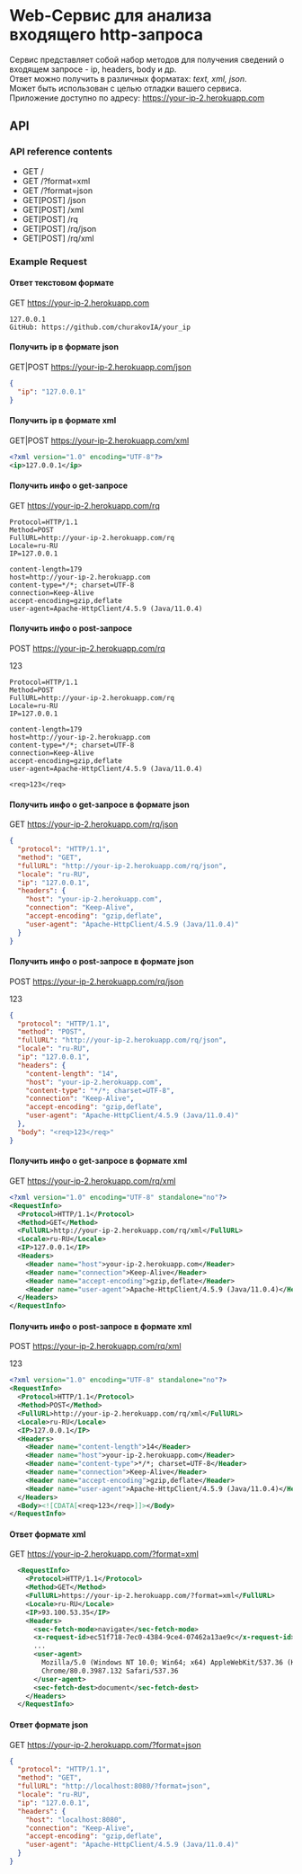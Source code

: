 # Web-Сервис для анализа входящего http-запроса

Сервис представляет собой набор методов для получения сведений о входящем запросе - 
ip, headers, body и др. \
Ответ можно получить в различных форматах: _text, xml, json_. \
Может быть использован с целью отладки вашего сервиса. \
Приложение доступно по адресу: https://your-ip-2.herokuapp.com

## API
### API reference contents
- GET /
- GET /?format=xml
- GET /?format=json
- GET[POST] /json
- GET[POST] /xml
- GET[POST] /rq
- GET[POST] /rq/json
- GET[POST] /rq/xml

### Example Request
#### Ответ текстовом формате
GET https://your-ip-2.herokuapp.com
```
127.0.0.1
GitHub: https://github.com/churakovIA/your_ip
```

#### Получить ip в формате json
GET|POST https://your-ip-2.herokuapp.com/json
```json
{
  "ip": "127.0.0.1"
}
```

#### Получить ip в формате xml
GET|POST https://your-ip-2.herokuapp.com/xml
```xml
<?xml version="1.0" encoding="UTF-8"?>
<ip>127.0.0.1</ip>
```

#### Получить инфо о get-запросе
GET https://your-ip-2.herokuapp.com/rq
```
Protocol=HTTP/1.1
Method=POST
FullURL=http://your-ip-2.herokuapp.com/rq
Locale=ru-RU
IP=127.0.0.1

content-length=179
host=http://your-ip-2.herokuapp.com
content-type=*/*; charset=UTF-8
connection=Keep-Alive
accept-encoding=gzip,deflate
user-agent=Apache-HttpClient/4.5.9 (Java/11.0.4)
```

#### Получить инфо о post-запросе
POST https://your-ip-2.herokuapp.com/rq

<req>123</req>
```
Protocol=HTTP/1.1
Method=POST
FullURL=http://your-ip-2.herokuapp.com/rq
Locale=ru-RU
IP=127.0.0.1

content-length=179
host=http://your-ip-2.herokuapp.com
content-type=*/*; charset=UTF-8
connection=Keep-Alive
accept-encoding=gzip,deflate
user-agent=Apache-HttpClient/4.5.9 (Java/11.0.4)

<req>123</req>
```

#### Получить инфо о get-запросе в формате json
GET https://your-ip-2.herokuapp.com/rq/json
```json
{
  "protocol": "HTTP/1.1",
  "method": "GET",
  "fullURL": "http://your-ip-2.herokuapp.com/rq/json",
  "locale": "ru-RU",
  "ip": "127.0.0.1",
  "headers": {
    "host": "your-ip-2.herokuapp.com",
    "connection": "Keep-Alive",
    "accept-encoding": "gzip,deflate",
    "user-agent": "Apache-HttpClient/4.5.9 (Java/11.0.4)"
  }
}
```

#### Получить инфо о post-запросе в формате json
POST https://your-ip-2.herokuapp.com/rq/json

<req>123</req>
```json
{
  "protocol": "HTTP/1.1",
  "method": "POST",
  "fullURL": "http://your-ip-2.herokuapp.com/rq/json",
  "locale": "ru-RU",
  "ip": "127.0.0.1",
  "headers": {
    "content-length": "14",
    "host": "your-ip-2.herokuapp.com",
    "content-type": "*/*; charset=UTF-8",
    "connection": "Keep-Alive",
    "accept-encoding": "gzip,deflate",
    "user-agent": "Apache-HttpClient/4.5.9 (Java/11.0.4)"
  },
  "body": "<req>123</req>"
}
```

#### Получить инфо о get-запросе в формате xml
GET https://your-ip-2.herokuapp.com/rq/xml
```xml
<?xml version="1.0" encoding="UTF-8" standalone="no"?>
<RequestInfo>
  <Protocol>HTTP/1.1</Protocol>
  <Method>GET</Method>
  <FullURL>http://your-ip-2.herokuapp.com/rq/xml</FullURL>
  <Locale>ru-RU</Locale>
  <IP>127.0.0.1</IP>
  <Headers>
    <Header name="host">your-ip-2.herokuapp.com</Header>
    <Header name="connection">Keep-Alive</Header>
    <Header name="accept-encoding">gzip,deflate</Header>
    <Header name="user-agent">Apache-HttpClient/4.5.9 (Java/11.0.4)</Header>
  </Headers>
</RequestInfo>
```

#### Получить инфо о post-запросе в формате xml
POST https://your-ip-2.herokuapp.com/rq/xml

<req>123</req>
```xml
<?xml version="1.0" encoding="UTF-8" standalone="no"?>
<RequestInfo>
  <Protocol>HTTP/1.1</Protocol>
  <Method>POST</Method>
  <FullURL>http://your-ip-2.herokuapp.com/rq/xml</FullURL>
  <Locale>ru-RU</Locale>
  <IP>127.0.0.1</IP>
  <Headers>
    <Header name="content-length">14</Header>
    <Header name="host">your-ip-2.herokuapp.com</Header>
    <Header name="content-type">*/*; charset=UTF-8</Header>
    <Header name="connection">Keep-Alive</Header>
    <Header name="accept-encoding">gzip,deflate</Header>
    <Header name="user-agent">Apache-HttpClient/4.5.9 (Java/11.0.4)</Header>
  </Headers>
  <Body><![CDATA[<req>123</req>]]></Body>
</RequestInfo>
```

#### Ответ формате xml
GET https://your-ip-2.herokuapp.com/?format=xml
```xml
  <RequestInfo>
    <Protocol>HTTP/1.1</Protocol>
    <Method>GET</Method>
    <FullURL>https://your-ip-2.herokuapp.com/?format=xml</FullURL>
    <Locale>ru-RU</Locale>
    <IP>93.100.53.35</IP>
    <Headers>
      <sec-fetch-mode>navigate</sec-fetch-mode>
      <x-request-id>ec51f718-7ec0-4384-9ce4-07462a13ae9c</x-request-id>
      ...
      <user-agent>
        Mozilla/5.0 (Windows NT 10.0; Win64; x64) AppleWebKit/537.36 (KHTML, like Gecko)
        Chrome/80.0.3987.132 Safari/537.36
      </user-agent>
      <sec-fetch-dest>document</sec-fetch-dest>
    </Headers>
  </RequestInfo>
```

#### Ответ формате json
GET https://your-ip-2.herokuapp.com/?format=json
```json
{
  "protocol": "HTTP/1.1",
  "method": "GET",
  "fullURL": "http://localhost:8080/?format=json",
  "locale": "ru-RU",
  "ip": "127.0.0.1",
  "headers": {
    "host": "localhost:8080",
    "connection": "Keep-Alive",
    "accept-encoding": "gzip,deflate",
    "user-agent": "Apache-HttpClient/4.5.9 (Java/11.0.4)"
  }
}
```
